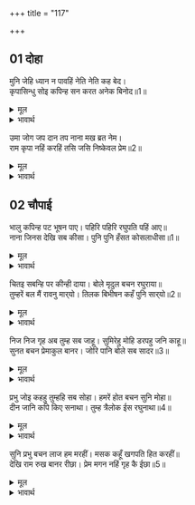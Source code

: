 +++
title = "117"

+++


## 01 दोहा
मुनि जेहि ध्यान न पावहिं नेति नेति कह बेद।  
कृपासिन्धु सोइ कपिन्ह सन करत अनेक बिनोद॥1॥  

<details><summary>मूल</summary>

मुनि जेहि ध्यान न पावहिं नेति नेति कह बेद।  
कृपासिन्धु सोइ कपिन्ह सन करत अनेक बिनोद॥1॥  
</details>

<details><summary>भावार्थ</summary>

जिनको मुनि ध्यान में भी नहीं पाते, जिन्हें वेद नेति-नेति कहते हैं, वे ही कृपा के समुद्र श्री रामजी वानरों के साथ अनेकों प्रकार के विनोद कर रहे हैं॥1॥  
</details>

उमा जोग जप दान तप नाना मख ब्रत नेम।  
राम कृपा नहिं करहिं तसि जसि निष्केवल प्रेम॥2॥  

<details><summary>मूल</summary>

उमा जोग जप दान तप नाना मख ब्रत नेम।  
राम कृपा नहिं करहिं तसि जसि निष्केवल प्रेम॥2॥  
</details>

<details><summary>भावार्थ</summary>

(शिवजी कहते हैं-) हे उमा! अनेकों प्रकार के योग, जप, दान, तप, यज्ञ, व्रत और नियम करने पर भी श्री रामचन्द्रजी वैसी कृपा नहीं करते जैसी अनन्य प्रेम होने पर करते हैं॥2॥  
</details>





## 02 चौपाई
भालु कपिन्ह पट भूषन पाए। पहिरि पहिरि रघुपति पहिं आए॥  
नाना जिनस देखि सब कीसा। पुनि पुनि हँसत कोसलाधीसा॥1॥  

<details><summary>मूल</summary>

भालु कपिन्ह पट भूषन पाए। पहिरि पहिरि रघुपति पहिं आए॥  
नाना जिनस देखि सब कीसा। पुनि पुनि हँसत कोसलाधीसा॥1॥  
</details>

<details><summary>भावार्थ</summary>

भालुओं और वानरों ने कपडे-गहने पाए और उन्हें पहन-पहनकर वे श्री रघुनाथजी के पास आए। अनेकों जातियों के वानरों को देखकर कोसलपति श्री रामजी बार-बार हँस रहे हैं॥1॥  
</details>

चितइ सबन्हि पर कीन्ही दाया। बोले मृदुल बचन रघुराया॥  
तुम्हरें बल मैं रावनु मार्‌यो। तिलक बिभीषन कहँ पुनि सार्‌यो॥2॥  

<details><summary>मूल</summary>

चितइ सबन्हि पर कीन्ही दाया। बोले मृदुल बचन रघुराया॥  
तुम्हरें बल मैं रावनु मार्‌यो। तिलक बिभीषन कहँ पुनि सार्‌यो॥2॥  
</details>

<details><summary>भावार्थ</summary>

श्री रघुनाथजी ने कृपा दृष्टि से देखकर सब पर दया की। फिर वे कोमल वचन बोले- हे भाइयो! तुम्हारे ही बल से मैन्ने रावण को मारा और फिर विभीषण का राजतिलक किया॥2॥  
</details>

निज निज गृह अब तुम्ह सब जाहू। सुमिरेहु मोहि डरपहु जनि काहू॥  
सुनत बचन प्रेमाकुल बानर। जोरि पानि बोले सब सादर॥3॥  

<details><summary>मूल</summary>

निज निज गृह अब तुम्ह सब जाहू। सुमिरेहु मोहि डरपहु जनि काहू॥  
सुनत बचन प्रेमाकुल बानर। जोरि पानि बोले सब सादर॥3॥  
</details>

<details><summary>भावार्थ</summary>

अब तुम सब अपने-अपने घर जाओ। मेरा स्मरण करते रहना और किसी से डरना नहीं। ये वचन सुनते ही सब वानर प्रेम में विह्वल होकर हाथ जोडकर आदरपूर्वक बोले-॥3॥  
</details>

प्रभु जोइ कहहु तुम्हहि सब सोहा। हमरें होत बचन सुनि मोहा॥  
दीन जानि कपि किए सनाथा। तुम्ह त्रैलोक ईस रघुनाथा॥4॥  

<details><summary>मूल</summary>

प्रभु जोइ कहहु तुम्हहि सब सोहा। हमरें होत बचन सुनि मोहा॥  
दीन जानि कपि किए सनाथा। तुम्ह त्रैलोक ईस रघुनाथा॥4॥  
</details>

<details><summary>भावार्थ</summary>

प्रभो! आप जो कुछ भी कहें, आपको सब सोहता है। पर आपके वचन सुनकर हमको मोह होता है। हे रघुनाथजी! आप तीनों लोकों के ईश्वर हैं। हम वानरों को दीन जानकर ही आपने सनाथ (कृतार्थ) किया है॥4॥  
</details>

सुनि प्रभु बचन लाज हम मरहीं। मसक कहूँ खगपति हित करहीं॥  
देखि राम रुख बानर रीछा। प्रेम मगन नहिं गृह कै ईछा॥5॥  

<details><summary>मूल</summary>

सुनि प्रभु बचन लाज हम मरहीं। मसक कहूँ खगपति हित करहीं॥  
देखि राम रुख बानर रीछा। प्रेम मगन नहिं गृह कै ईछा॥5॥  
</details>

<details><summary>भावार्थ</summary>

प्रभु के (ऐसे) वचन सुनकर हम लाज के मारे मरे जा रहे हैं। कहीं मच्छर भी गरुड का हित कर सकते हैं? श्री रामजी का रुख देखकर रीछ-वानर प्रेम में मग्न हो गए। उनकी घर जाने की इच्छा नहीं है॥5॥  
</details>

